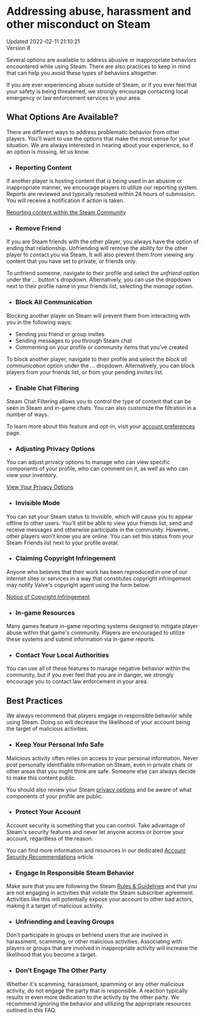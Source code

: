 # Addressing abuse, harassment and other misconduct on Steam
Updated 2022-02-11 21:10:21  
Version 8  

Several options are available to address abusive or inappropriate behaviors encountered while using Steam. There are also practices to keep in mind that can help you avoid these types of behaviors altogether.  
  
If you are ever experiencing abuse outside of Steam, or if you ever feel that your safety is being threatened, we strongly encourage contacting local emergency or law enforcement services in your area.  
  
  
## What Options Are Available?
  
There are different ways to address problematic behavior from other players. You'll want to use the options that make the most sense for your situation. We are always interested in hearing about your experience, so if an option is missing, let us know.  
  
* ### Reporting Content
  
If another player is hosting content that is being used in an abusive or inappropriate manner, we encourage players to utilize our reporting system. Reports are reviewed and typically resolved within 24 hours of submission. You will receive a notification if action is taken.  
  
[Reporting content within the Steam Community](https://help.steampowered.com/en/faqs/view/4DE7-17AA-0E8B-C1AD)
* ### Remove Friend
  
If you are Steam friends with the other player, you always have the option of ending that relationship. Unfriending will remove the ability for the other player to contact you via Steam, It will also prevent them from viewing any content that you have set to private, or friends only.  
  
To unfriend someone, navigate to their profile and select the *unfriend* option under the *...* button's dropdown. Alternatively, you can use the dropdown next to their profile name in your friends list, selecting the *manage* option.
* ### Block All Communication
  
Blocking another player on Steam will prevent them from interacting with you in the following ways:  
  
* Sending you friend or group invites
* Sending messages to you through Steam chat
* Commenting on your profile or community items that you've created
  
  
To block another player, navigate to their profile and select the *block all communication* option under the *...* dropdown. Alternatively, you can block players from your friends list, or from your pending invites list.
* ### Enable Chat Filtering
  
Steam Chat Filtering allows you to control the type of content that can be seen in Steam and in-game chats. You can also customize the filtration in a number of ways.  
  
To learn more about this feature and opt-in, visit your [account preferences](https://store.steampowered.com/account/preferences/#CommunityContentPreferences) page.
* ### Adjusting Privacy Options
  
You can adjust privacy options to manage who can view specific components of your profile, who can comment on it, as well as who can view your inventory.  
  
[View Your Privacy Options](https://steamcommunity.com/my/edit/settings)
* ### Invisible Mode
  
You can set your Steam status to Invisible, which will cause you to appear offline to other users. You’ll still be able to view your friends list, send and receive messages and otherwise participate in the community. However, other players won't know you are online. You can set this status from your Steam Friends list next to your profile avatar.
* ### Claiming Copyright Infringement
  
Anyone who believes that their work has been reproduced in one of our internet sites or services in a way that constitutes copyright infringement may notify Valve's copyright agent using the form below.  
  
[Notice of Copyright Infringement](https://steamcommunity.com/dmca/create/)
* ### In-game Resources
  
Many games feature in-game reporting systems designed to mitigate player abuse within that game's community. Players are encouraged to utilize these systems and submit information via in-game reports.
* ### Contact Your Local Authorities
  
You can use all of these features to manage negative behavior within the community, but if you ever feel that you are in danger, we strongly encourage you to contact law enforcement in your area.
    
  
## Best Practices
  
We always recommend that players engage in responsible behavior while using Steam. Doing so will decrease the likelihood of your account being the target of malicious activities.  
  
* ### Keep Your Personal Info Safe
  
Malicious activity often relies on access to your personal information. Never post personally identifiable information on Steam, even in private chats or other areas that you might think are safe. Someone else can always decide to make this content public.  
  
You should also review your Steam [privacy options](https://steamcommunity.com/my/edit/settings) and be aware of what components of your profile are public.
* ### Protect Your Account
  
Account security is something that you can control. Take advantage of Steam's security features and never let anyone access or borrow your account, regardless of the reason.  
  
You can find more information and resources in our dedicated [Account Security Recommendations](https://help.steampowered.com/en/faqs/view/6639-EB3C-EC79-FF60) article.
* ### Engage In Responsible Steam Behavior
  
Make sure that you are following the Steam [Rules & Guidelines](https://help.steampowered.com/en/faqs/view/6862-8119-C23E-EA7B) and that you are not engaging in activities that violate the Steam subscriber agreement. Activities like this will potentially expose your account to other bad actors, making it a target of malicious activity.
* ### Unfriending and Leaving Groups
  
Don't participate in groups or befriend users that are involved in harassment, scamming, or other malicious activities. Associating with players or groups that are involved in inappropriate activity will increase the likelihood that you become a target.
* ### Don’t Engage The Other Party
  
Whether it's scamming, harassment, spamming or any other malicious activity, do not engage the party that is responsible. A reaction typically results in even more dedication to the activity by the other party. We recommend ignoring the behavior and utilizing the appropriate resources outlined in this FAQ.